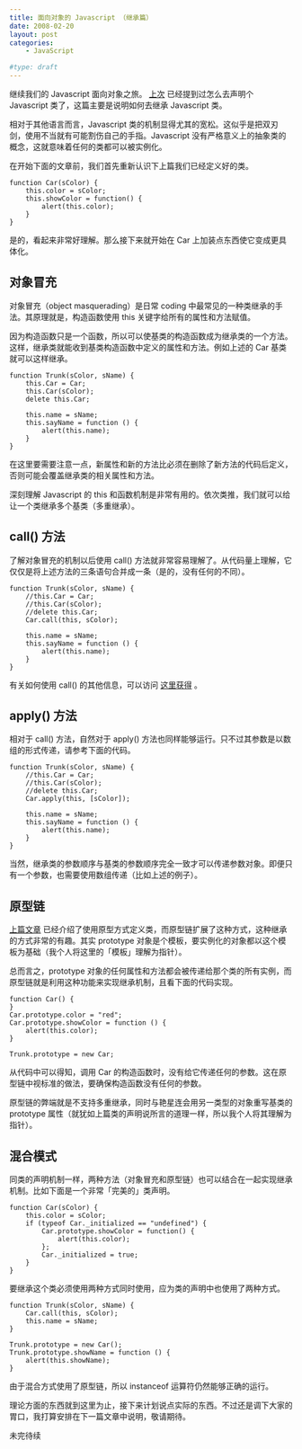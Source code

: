 ```yaml
---
title: 面向对象的 Javascript （继承篇）
date: 2008-02-20
layout: post
categories:
    - JavaScript

#type: draft
---
```


继续我们的 Javascript 面向对象之旅。 [上次]({{site.urls}}/posts/934/) 已经提到过怎么去声明个 Javascript 类了，这篇主要是说明如何去继承 Javascript 类。

相对于其他语言而言，Javascript 类的机制显得尤其的宽松。这似乎是把双刃剑，使用不当就有可能割伤自己的手指。Javascript 没有严格意义上的抽象类的概念，这就意味着任何的类都可以被实例化。

在开始下面的文章前，我们首先重新认识下上篇我们已经定义好的类。

```
function Car(sColor) {
    this.color = sColor;
    this.showColor = function() {
        alert(this.color);
    }
}
```

是的，看起来非常好理解。那么接下来就开始在 Car 上加装点东西使它变成更具体化。


## 对象冒充

对象冒充（object masquerading）是日常 coding 中最常见的一种类继承的手法。其原理就是，构造函数使用 this 关键字给所有的属性和方法赋值。

因为构造函数只是一个函数，所以可以使基类的构造函数成为继承类的一个方法。这样，继承类就能收到基类构造函数中定义的属性和方法。例如上述的 Car 基类就可以这样继承。

```
function Trunk(sColor, sName) {
    this.Car = Car;
    this.Car(sColor);
    delete this.Car;

    this.name = sName;
    this.sayName = function () {
        alert(this.name);
    }
}
```

在这里要需要注意一点，新属性和新的方法比必须在删除了新方法的代码后定义，否则可能会覆盖继承类的相关属性和方法。

深刻理解 Javascript 的 this 和函数机制是非常有用的。依次类推，我们就可以给让一个类继承多个基类（多重继承）。


## call() 方法

了解对象冒充的机制以后使用 call() 方法就非常容易理解了。从代码量上理解，它仅仅是将上述方法的三条语句合并成一条（是的，没有任何的不同）。

```
function Trunk(sColor, sName) {
    //this.Car = Car;
    //this.Car(sColor);
    //delete this.Car;
    Car.call(this, sColor);

    this.name = sName;
    this.sayName = function () {
        alert(this.name);
    }
}
```

有关如何使用 call() 的其他信息，可以访问 [这里获得](http://blog.metawrap.com/blog/TheVeryUsefulJavaScriptCallAndApplyFunctionsForOverridingThisForAGivenFunction.aspx) 。


## apply() 方法

相对于 call() 方法，自然对于 apply() 方法也同样能够运行。只不过其参数是以数组的形式传递，请参考下面的代码。

```
function Trunk(sColor, sName) {
    //this.Car = Car;
    //this.Car(sColor);
    //delete this.Car;
    Car.apply(this, [sColor]);

    this.name = sName;
    this.sayName = function () {
        alert(this.name);
    }
}
```

当然，继承类的参数顺序与基类的参数顺序完全一致才可以传递参数对象。即便只有一个参数，也需要使用数组传递（比如上述的例子）。


## 原型链

 [上篇文章]({{site.urls}}/posts/934/) 已经介绍了使用原型方式定义类，而原型链扩展了这种方式，这种继承的方式非常的有趣。其实 prototype 对象是个模板，要实例化的对象都以这个模板为基础（我个人将这里的「模板」理解为指针）。

总而言之，prototype 对象的任何属性和方法都会被传递给那个类的所有实例，而原型链就是利用这种功能来实现继承机制，且看下面的代码实现。

```
function Car() {
}
Car.prototype.color = "red";
Car.prototype.showColor = function () {
    alert(this.color);
}

Trunk.prototype = new Car;
```

从代码中可以得知，调用 Car 的构造函数时，没有给它传递任何的参数。这在原型链中视标准的做法，要确保构造函数没有任何的参数。

原型链的弊端就是不支持多重继承，同时与艳星连会用另一类型的对象重写基类的 prototype 属性（就犹如上篇类的声明说所言的道理一样，所以我个人将其理解为指针）。


## 混合模式

同类的声明机制一样，两种方法（对象冒充和原型链）也可以结合在一起实现继承机制。比如下面是一个非常「完美的」类声明。

```
function Car(sColor) {
    this.color = sColor;
    if (typeof Car._initialized == "undefined") {
        Car.prototype.showColor = function() {
            alert(this.color);
        };
        Car._initialized = true;
    }
}
```

要继承这个类必须使用两种方式同时使用，应为类的声明中也使用了两种方式。

```
function Trunk(sColor, sName) {
    Car.call(this, sColor);
    this.name = sName;
}

Trunk.prototype = new Car();
Trunk.prototype.showName = function () {
    alert(this.showName);
}
```

由于混合方式使用了原型链，所以 instanceof 运算符仍然能够正确的运行。

理论方面的东西就到这里为止，接下来计划说点实际的东西。不过还是调下大家的胃口，我打算安排在下一篇文章中说明，敬请期待。

未完待续
